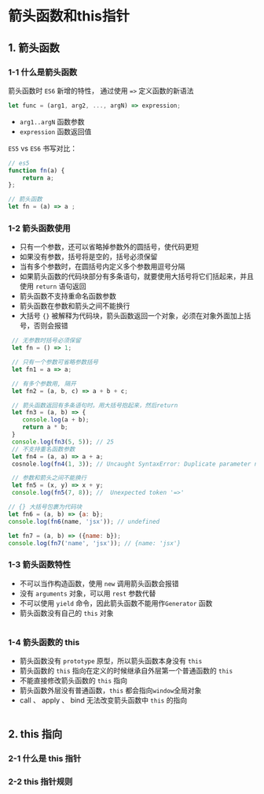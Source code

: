 # 箭头函数和this指针

## 1. 箭头函数

### 1-1 什么是箭头函数

箭头函数时 `ES6` 新增的特性， 通过使用 `=>` 定义函数的新语法

```js
let func = (arg1, arg2, ..., argN) => expression;
```

* `arg1..argN` 函数参数
* `expression` 函数返回值

`ES5` vs `ES6` 书写对比：

```js
// es5
function fn(a) {
    return a;
};

// 箭头函数
let fn = (a) => a ;
```



### 1-2 箭头函数使用

* 只有一个参数，还可以省略掉参数外的圆括号，使代码更短
* 如果没有参数，括号将是空的，括号必须保留
* 当有多个参数时，在圆括号内定义多个参数用逗号分隔
* 如果箭头函数的代码块部分有多条语句，就要使用大括号将它们括起来，并且使用 `return` 语句返回
* 箭头函数不支持重命名函数参数
* 箭头函数在参数和箭头之间不能换行
* 大括号 `{}` 被解释为代码块，箭头函数返回一个对象，必须在对象外面加上括号，否则会报错

```js
 // 无参数时括号必须保留
 let fn = () => 1;

 // 只有一个参数可省略参数括号
 let fn1 = a => a;

 // 有多个参数用, 隔开
 let fn2 = (a, b, c) => a + b + c;

 // 箭头函数返回有多条语句时。用大括号抱起来，然后return
 let fn3 = (a, b) => {
 	console.log(a + b);
 	return a * b;
 }
 console.log(fn3(5, 5)); // 25
 // 不支持重名函数参数
 let fn4 = (a, a) => a + a;
 cosnole.log(fn4(1, 3)); // Uncaught SyntaxError: Duplicate parameter name not allowed in this context

 // 参数和箭头之间不能换行
 let fn5 = (x, y) => x + y;
 console.log(fn5(7, 8)); //  Unexpected token '=>'

// {} 大括号包裹为代码块
let fn6 = (a, b) => {a: b};
console.log(fn6(name, 'jsx')); // undefined

let fn7 = (a, b) => ({name: b});
console.log(fn7('name', 'jsx')); // {name: 'jsx'}
```



### 1-3 箭头函数特性

* 不可以当作构造函数，使用 `new` 调用箭头函数会报错
* 没有 `arguments` 对象，可以用 `rest` 参数代替
* 不可以使用 `yield` 命令，因此箭头函数不能用作`Generator` 函数
* 箭头函数没有自己的 `this` 对象

```js

```



### 1-4 箭头函数的 this

* 箭头函数没有 `prototype` 原型，所以箭头函数本身没有 `this`
* 箭头函数的 `this` 指向在定义的时候继承自外层第一个普通函数的 `this`
* 不能直接修改箭头函数的 `this` 指向
* 箭头函数外层没有普通函数，`this` 都会指向`window`全局对象
* call 、 apply 、 bind 无法改变箭头函数中 `this` 的指向

```
```





## 2. this 指向

### 2-1 什么是 this 指针



### 2-2 this 指针规则

